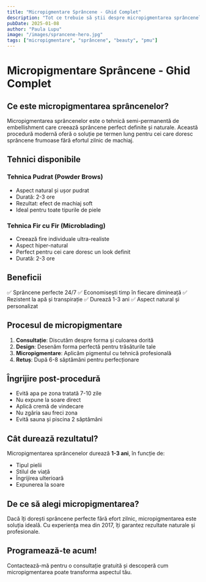 ```yaml
---
title: "Micropigmentare Sprâncene - Ghid Complet"
description: "Tot ce trebuie să știi despre micropigmentarea sprâncenelor: tehnici, durată, îngrijire și beneficii."
pubDate: 2025-01-08
author: "Paula Lupu"
image: "/images/sprancene-hero.jpg"
tags: ["micropigmentare", "sprâncene", "beauty", "pmu"]
---
```


# Micropigmentare Sprâncene - Ghid Complet

## Ce este micropigmentarea sprâncenelor?

Micropigmentarea sprâncenelor este o tehnică semi-permanentă de embellishment care creează sprâncene perfect definite și naturale. Această procedură modernă oferă o soluție pe termen lung pentru cei care doresc sprâncene frumoase fără efortul zilnic de machiaj.

## Tehnici disponibile

### Tehnica Pudrat (Powder Brows)
- Aspect natural și ușor pudrat
- Durată: 2-3 ore
- Rezultat: efect de machiaj soft
- Ideal pentru toate tipurile de piele

### Tehnica Fir cu Fir (Microblading)
- Creează fire individuale ultra-realiste
- Aspect hiper-natural
- Perfect pentru cei care doresc un look definit
- Durată: 2-3 ore

## Beneficii

✅ Sprâncene perfecte 24/7
✅ Economisești timp în fiecare dimineață
✅ Rezistent la apă și transpirație
✅ Durează 1-3 ani
✅ Aspect natural și personalizat

## Procesul de micropigmentare

1. **Consultație**: Discutăm despre forma și culoarea dorită
2. **Design**: Desenăm forma perfectă pentru trăsăturile tale
3. **Micropigmentare**: Aplicăm pigmentul cu tehnică profesională
4. **Retuș**: După 6-8 săptămâni pentru perfecționare

## Îngrijire post-procedură

- Evită apa pe zona tratată 7-10 zile
- Nu expune la soare direct
- Aplică cremă de vindecare
- Nu zgâria sau freci zona
- Evită sauna și piscina 2 săptămâni

## Cât durează rezultatul?

Micropigmentarea sprâncenelor durează **1-3 ani**, în funcție de:
- Tipul pielii
- Stilul de viață
- Îngrijirea ulterioară
- Expunerea la soare

## De ce să alegi micropigmentarea?

Dacă îți dorești sprâncene perfecte fără efort zilnic, micropigmentarea este soluția ideală. Cu experiența mea din 2017, îți garantez rezultate naturale și profesionale.

## Programează-te acum!

Contactează-mă pentru o consultație gratuită și descoperă cum micropigmentarea poate transforma aspectul tău.
